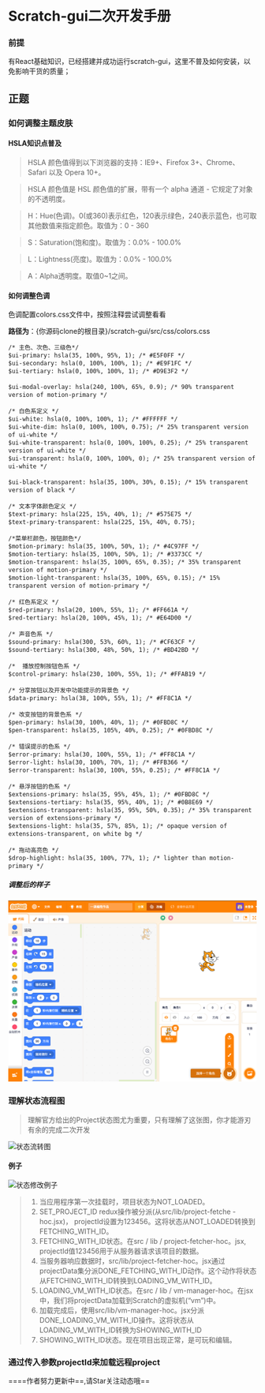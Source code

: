 # Scratch-gui二次开发手册
### 前提
有React基础知识，已经搭建并成功运行scratch-gui，这里不普及如何安装，以免影响干货的质量；

## 正题

### 如何调整主题皮肤
#### HSLA知识点普及
> HSLA 颜色值得到以下浏览器的支持：IE9+、Firefox 3+、Chrome、Safari 以及 Opera 10+。

> HSLA 颜色值是 HSL 颜色值的扩展，带有一个 alpha 通道 - 它规定了对象的不透明度。

> H：Hue(色调)。0(或360)表示红色，120表示绿色，240表示蓝色，也可取其他数值来指定颜色。取值为：0 - 360

> S：Saturation(饱和度)。取值为：0.0% - 100.0%

> L：Lightness(亮度)。取值为：0.0% - 100.0%

> A：Alpha透明度。取值0~1之间。

#### 如何调整色调
色调配置colors.css文件中，按照注释尝试调整看看

**路径为**：{你源码clone的根目录}/scratch-gui/src/css/colors.css

```
/* 主色、次色、三级色*/
$ui-primary: hsla(35, 100%, 95%, 1); /* #E5F0FF */
$ui-secondary: hsla(0, 100%, 100%, 1); /* #E9F1FC */
$ui-tertiary: hsla(0, 100%, 100%, 1); /* #D9E3F2 */

$ui-modal-overlay: hsla(240, 100%, 65%, 0.9); /* 90% transparent version of motion-primary */

/* 白色系定义 */
$ui-white: hsla(0, 100%, 100%, 1); /* #FFFFFF */
$ui-white-dim: hsla(0, 100%, 100%, 0.75); /* 25% transparent version of ui-white */
$ui-white-transparent: hsla(0, 100%, 100%, 0.25); /* 25% transparent version of ui-white */
$ui-transparent: hsla(0, 100%, 100%, 0); /* 25% transparent version of ui-white */

$ui-black-transparent: hsla(35, 100%, 30%, 0.15); /* 15% transparent version of black */

/* 文本字体颜色定义 */
$text-primary: hsla(225, 15%, 40%, 1); /* #575E75 */
$text-primary-transparent: hsla(225, 15%, 40%, 0.75);

/*菜单栏颜色，按钮颜色*/
$motion-primary: hsla(35, 100%, 50%, 1); /* #4C97FF */
$motion-tertiary: hsla(35, 100%, 50%, 1); /* #3373CC */
$motion-transparent: hsla(35, 100%, 65%, 0.35); /* 35% transparent version of motion-primary */
$motion-light-transparent: hsla(35, 100%, 65%, 0.15); /* 15% transparent version of motion-primary */

/* 红色系定义 */
$red-primary: hsla(20, 100%, 55%, 1); /* #FF661A */
$red-tertiary: hsla(20, 100%, 45%, 1); /* #E64D00 */

/* 声音色系 */
$sound-primary: hsla(300, 53%, 60%, 1); /* #CF63CF */
$sound-tertiary: hsla(300, 48%, 50%, 1); /* #BD42BD */

/*  播放控制按钮色系 */
$control-primary: hsla(230, 100%, 55%, 1); /* #FFAB19 */

/* 分享按钮以及开发中功能提示的背景色 */
$data-primary: hsla(38, 100%, 55%, 1); /* #FF8C1A */

/* 改变按钮的背景色系 */
$pen-primary: hsla(30, 100%, 40%, 1); /* #0FBD8C */
$pen-transparent: hsla(35, 105%, 40%, 0.25); /* #0FBD8C */

/* 错误提示的色系 */
$error-primary: hsla(30, 100%, 55%, 1); /* #FF8C1A */
$error-light: hsla(30, 100%, 70%, 1); /* #FFB366 */
$error-transparent: hsla(30, 100%, 55%, 0.25); /* #FF8C1A */

/* 悬浮按钮的色系 */
$extensions-primary: hsla(35, 95%, 45%, 1); /* #0FBD8C */
$extensions-tertiary: hsla(35, 95%, 40%, 1); /* #0B8E69 */
$extensions-transparent: hsla(35, 95%, 50%, 0.35); /* 35% transparent version of extensions-primary */
$extensions-light: hsla(35, 57%, 85%, 1); /* opaque version of extensions-transparent, on white bg */

/* 拖动高亮色 */
$drop-highlight: hsla(35, 100%, 77%, 1); /* lighter than motion-primary */

```
##### 调整后的样子

![改造后的界面](https://github.com/source-tutorial/scratch-gui/blob/dev/images/colors.png)

### 理解状态流程图
> 理解官方给出的Project状态图尤为重要，只有理解了这张图，你才能游刃有余的完成二次开发

![状态流转图](https://github.com/LLK/scratch-gui/raw/develop/docs/project_state_diagram.svg)

#### 例子
![状态修改例子](https://github.com/LLK/scratch-gui/raw/develop/docs/project_state_example.png)

> 1. 当应用程序第一次挂载时，项目状态为NOT_LOADED。
> 2. SET_PROJECT_ID redux操作被分派(从src/lib/project-fetche -hoc.jsx)， projectId设置为123456。这将状态从NOT_LOADED转换到FETCHING_WITH_ID。
> 3. FETCHING_WITH_ID状态。在src / lib / project-fetcher-hoc。jsx, projectId值123456用于从服务器请求该项目的数据。
> 4. 当服务器响应数据时，src/lib/project-fetcher-hoc。jsx通过projectData集分派DONE_FETCHING_WITH_ID动作。这个动作将状态从FETCHING_WITH_ID转换到LOADING_VM_WITH_ID。
> 5. LOADING_VM_WITH_ID状态。在src / lib / vm-manager-hoc。在jsx中，我们将projectData加载到Scratch的虚拟机(“vm”)中。
> 6. 加载完成后，使用src/lib/vm-manager-hoc。jsx分派DONE_LOADING_VM_WITH_ID操作。这将状态从LOADING_VM_WITH_ID转换为SHOWING_WITH_ID
> 7. SHOWING_WITH_ID状态。现在项目出现正常，是可玩和编辑。

### 通过传入参数projectId来加载远程project





====作者努力更新中==,请Star关注动态哦==

